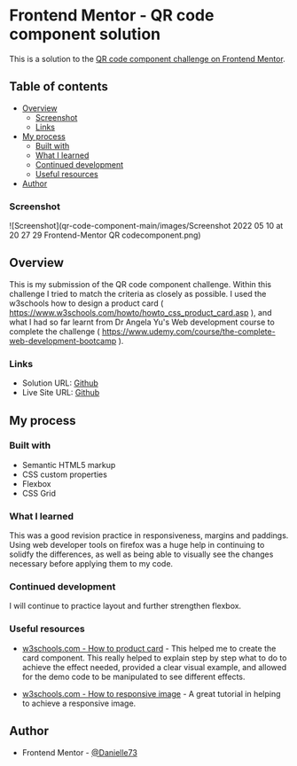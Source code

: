 # Frontend Mentor - QR code component solution

This is a solution to the [QR code component challenge on Frontend Mentor](https://www.frontendmentor.io/challenges/qr-code-component-iux_sIO_H). 

## Table of contents

- [Overview](#overview)
  - [Screenshot](#screenshot)
  - [Links](#links)
- [My process](#my-process)
  - [Built with](#built-with)
  - [What I learned](#what-i-learned)
  - [Continued development](#continued-development)
  - [Useful resources](#useful-resources)
- [Author](#author)

### Screenshot

![Screenshot](qr-code-component-main/images/Screenshot 2022 05 10 at 20 27 29 Frontend-Mentor QR codecomponent.png)

## Overview

This is my submission of the QR code component challenge. Within this challenge I tried to match the criteria as closely as possible. I used the w3schools how to design a product card ( https://www.w3schools.com/howto/howto_css_product_card.asp ), and what I had so far learnt from Dr Angela Yu's Web development course to complete the challenge ( https://www.udemy.com/course/the-complete-web-development-bootcamp ). 

### Links

- Solution URL: [Github](https://github.com/Danielle73/QR-component-solution)
- Live Site URL: [Github](https://github.com/Danielle73/QR-component-solution)

## My process

### Built with

- Semantic HTML5 markup
- CSS custom properties
- Flexbox
- CSS Grid

### What I learned

This was a good revision practice in responsiveness, margins and paddings. Using web developer tools on firefox was a huge help in continuing to solidfy the differences, as well as being able to visually see the changes necessary before applying them to my code.  


### Continued development

I will continue to practice layout and further strengthen flexbox. 

### Useful resources

- [w3schools.com - How to product card](https://www.w3schools.com/howto/howto_css_product_card.asp) - This helped me to create the card component. This really helped to explain step by step what to do to achieve the effect needed, provided a clear visual example, and allowed for the demo code to be manipulated to see different effects. 

- [w3schools.com - How to responsive image](https://www.w3schools.com/howto/howto_css_image_responsive.asp) - A great tutorial in helping to achieve a responsive image. 

## Author

- Frontend Mentor - [@Danielle73](https://www.frontendmentor.io/profile/Danielle73)



